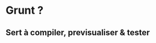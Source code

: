 # Grunt ?

## <span class="fragment">Sert <span class="fragment">à compiler</span><span class="fragment">, previsualiser</span><span class="fragment"> &amp; tester</span></span>